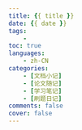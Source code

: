 ```yaml
---
title: {{ title }}
date: {{ date }}
tags:
    - 
toc: true
languages:
    - zh-CN
categories:
    - [文档小记]
    - [论文随记]
    - [学习笔记]
    - [刷题日记]
comments: false
cover: false
---
```




<!-- more -->

